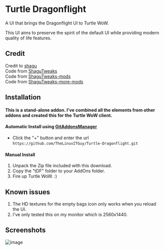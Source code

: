 # Turtle Dragonflight
A UI that brings the Dragonflight UI to Turtle WoW.

This UI aims to preserve the spirit of the default UI while providing modern quality of life features.

## Credit
Credit to [shagu](https://github.com/shagu)    
Code from [ShaguTweaks](https://shagu.org/ShaguTweaks/)    
Code from [ShaguTweaks-mods](https://github.com/GryllsAddons/ShaguTweaks-mods)    
Code from [ShaguTweaks-more-mods](https://github.com/CrimsonHollow/ShaguTweaks-more-mods)

## Installation
#### This is a stand-alone addon. I've combined all the elements from other addons and created this for the Turtle WoW client.    

#### Automatic Install using [GitAddonsManager](https://woblight.gitlab.io/overview/gitaddonsmanager/)
- Click the "+" button and enter the url `https://github.com/TheLinuxITGuy/Turtle-Dragonflight.git`

#### Manual Install
1. Unpack the Zip file included with this download.
2. Copy the "tDF" folder to your AddOns folder.
3. Fire up Turtle WoW. :)

## Known issues
1. The HD textures for the empty bags icon only works when you reload the UI.
2. I've only tested this on my monitor which is 2560x1440.

## Screenshots
![image](https://github.com/TheLinuxITGuy/Turtle-Dragonflight/blob/main/Screenshot%202024-02-17%20215631.png)

